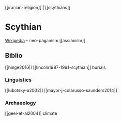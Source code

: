 [[iranian-religion]] | [[scythians]]
# Scythian

[Wikipedia](https://en.wikipedia.org/wiki/Scythian_religion)
`+` neo-paganism [[assianism]]

## Biblio
[[hinge2016]]
[[lincoln1987-1991-scythian]] burials


### Linguistics
[[lubotsky-a2002]]
[[mayor-j-colarusso-saunders2014]]

### Archaeology
[[geel-et-al2004]] climate